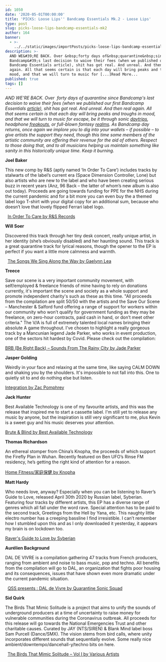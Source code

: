 ```yaml
---
id: 1050
date: '2020-05-01T00:00:00'
title: 'PICKS: Loose Lips'' Bandcamp Essentials Mk.2 - Loose Lips'
type: post
slug: picks-loose-lips-bandcamp-essentials-mk2
author: 164
banner:
  - >-
    ../../static/images/importPosts/picks-loose-lips-bandcamp-essentials-mk2/image1050.jpeg
description: >-
  AND WE&#39;RE BACK. Over &nbsp;forty days of&nbsp;quarantine&nbsp;since
  Bandcamp&#39;s last decision to waive their fees (when we published our first
  Bandcamp Essentials article), shit has got real. And unreal. And then real
  again. All that seems certain is that each day will bring peaks and troughs in
  mood, and that we will turn to music for [...]Read More...
published: true
tags: []
---
```

_AND WE'RE BACK. Over  forty days of_ _quarantine_ _since Bandcamp's last decision to waive their fees (when we published our first Bandcamp Essentials [article](http://loose-lips.co.uk/blog/picks-loose-lips-bandcamp-quarantine-essentials)), shit has got real. And unreal. And then real again. All that seems certain is that each day will bring peaks and troughs in mood, and that we will turn to music for escape, be it through sonic [daytrips](http://loose-lips.co.uk/blog/picks-sss-soul-funk-psych-rock-daytrip), headphone [freakouts](http://loose-lips.co.uk/blog/picks-xmtrs-headphone-freakouts), or full-blown fantasy [realms](http://loose-lips.co.uk/blog/fantasy-realm). As Bandcamp day returns, once again we implore you to dig into your wallets – if possible – to give artists the support they need, though this time some members of the artistic community are offering their revenue for the aid of others. Respect to those doing that, and to all musicians helping us maintain something like sanity in this historically unique time. Keep it burning._

**Joel Baker** 

This new comp by R&S (aptly named ‘In Order To Care’) includes tracks by stalwarts of the label’s current era (Space Dimension Controller, Lone) but also artists who are new to the label and who have been creating serious buzz in recent years (Anz, 96 Back – the latter of whom’s new album is also out today). Proceeds are going towards funding for PPE for the NHS during the current pandemic and for a bit more you can even buy the a themed label logo T-shirt with your digital copy for an additional sum, because who doesn’t love that lovely flipped Ferrari label logo.

  <a href="http://randsrecords.bandcamp.com/album/in-order-to-care">In Order To Care by R&#038;S Records</a> 

**Will Soer** 

Discovered this track through her tiny desk concert, really unique artist, in her identity (she’s obviously disabled) and her haunting sound. This track is a great quarantine track for lyrical reasons, though the opener to the EP is perfect if you want a little more calmness and warmth.

  <a href="http://gaelynnlea.bandcamp.com/album/the-songs-we-sing-along-the-way">The Songs We Sing Along the Way by Gaelynn Lea</a> 

**Treece** 

Save our scene is a very important community movement, with self/employed & freelance friends of mine having to rely on donations currently, it's important the scene and society as a whole support and promote independent charity's such as these as this time. "All proceeds from the compilation are split 50/50 with the artists and the Save Our Scene – Manchester & Salford fund offering a range of support for workers within our community who won’t qualify for government funding as they may be freelance, on zero-hour contracts, paid cash in hand, or don’t meet other criteria." The V/A is full of extremely talented local names bringing their absolute A game throughout. I've chosen to highlight a really gorgeous track by a Mancunian legend Jade Parker, who works in event production, one of the sectors hit hardest by Covid. Please check out the compilation: 

<a href="http://saveourscenemcr.bandcamp.com/album/brb-be-right-back-sounds-from-the-rainy-city">BRB (Be Right Back) &#8211; Sounds From The Rainy City by Jade Parker</a> 

**Jasper Golding** 

Weirdly in your face and relaxing at the same time, like saying CALM DOWN and shaking you by the shoulders. It's impossible to not fall into this. One to quietly sit to and do nothing else but listen. 

<a href="http://soundsoflife.bandcamp.com/album/integration">Integration by Zac Pomphrey</a> 

**Jack Hunter** 

Best Available Technology is one of my favourite artists, and this was the release that inspired me to start a cassette label. I'm still yet to release any music by anyone, but the inspiration is still very significant to me, plus Kevin is a sweet guy and his music deserves your attention.

<a href="http://workingnights.bandcamp.com/album/brute-blind">Brute &#038; Blind by Best Available Technology</a>

**Thomas Richardson** 

An ethereal stomper from China’s Knopha, the proceeds of which support the Firefly Plan in Wuhan. Recently featured on Ben UFO’s Rinse FM residency, he’s getting the right kind of attention for a reason. 

<a href="http://dcyy.bandcamp.com/album/home-fitness">Home Fitness/家庭保健 by Knopha</a> 

**Matt Hardy** 

Who needs love, anyway? Especially when you can be listening to Raver’s Guide to Love, released April 30th 2020 by Russian label, Syberian. Featuring four tracks by different artists, this EP has a diverse range of genres which all fall under the word rave. Special attention has to be paid to the second track, Greetings from the Hell by Yana, etc. This naughty little electro number has a creeping bassline I find irresistible. I can’t remember how I stumbled upon this and as I only downloaded it yesterday, it appears my brain is on lockdown too. 

<a href="http://syberian98.bandcamp.com/album/ravers-guide-to-love">Raver&#39;s Guide to Love by Syberian</a> 

**Aurélien Background** 

DAL DE VIVRE is a compilation gathering 47 tracks from French producers, ranging from ambient and noise to bass music, pop and techno. All benefits from the compilation will go to DAL, an organization that fights poor housing and its consequences, issues that have shown even more dramatic under the current pandemic situation.

  <a href="http://quarantinesonicsquad.bandcamp.com/album/qss-presents-dal-de-vivre">QSS presents : DAL de Vivre by Quarantine Sonic Squad</a> 

**Sid Quirk** 

The Birds That Mimic Solitude is a project that aims to unify the sounds of underground producers at a time of uncertainty to raise money for vulnerable communities during the Coronavirus outbreak. All proceeds for this release will go towards the National Emergencies Trust and other charitable causes. Curated by JAY (NTS/SIREN) & Blank Mind label boss Sam Purcell (Dance/SMX). The vision stems from bird calls, where unity incorporates different sounds that sequentially evolve. Some really nice ambient/downtempo/dancehall-y/techno bits on here.

  <a href="http://thebirdsthatmimicsolitude.bandcamp.com/album/the-birds-that-mimic-solitude-vol-i">The Birds That Mimic Solitude &#8211; Vol I by Various Artists</a>